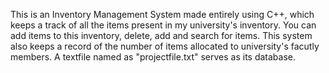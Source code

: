 This is an Inventory Management System made entirely using C++, which keeps a track of all the items present in my university's inventory. You can add items to this 
inventory, delete, add and search for items. This system also keeps a record of the number of items allocated to university's facutly members. 
A textfile named as "projectfile.txt" serves as its database.
